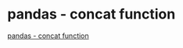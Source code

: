 # pandas - concat function
[pandas - concat function](https://aiwithcloud.com/2022/09/16/pandas___concat_function/)